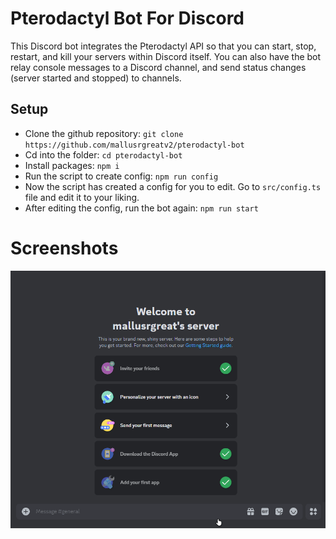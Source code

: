 # Pterodactyl Bot For Discord

This Discord bot integrates the Pterodactyl API so that you can start, stop, restart, and kill your servers within Discord itself. You can also have the bot relay console messages to a Discord channel, and send status changes (server started and stopped) to channels.

## Setup

- Clone the github repository: `git clone https://github.com/mallusrgreatv2/pterodactyl-bot`
- Cd into the folder: `cd pterodactyl-bot`
- Install packages: `npm i`
- Run the script to create config: `npm run config`
- Now the script has created a config for you to edit. Go to `src/config.ts` file and edit it to your liking.
- After editing the config, run the bot again: `npm run start`

# Screenshots

![Control the server in real-time](https://github.com/mallusrgreatv2/disactyl/blob/assets/examples/live.gif?raw=true)
